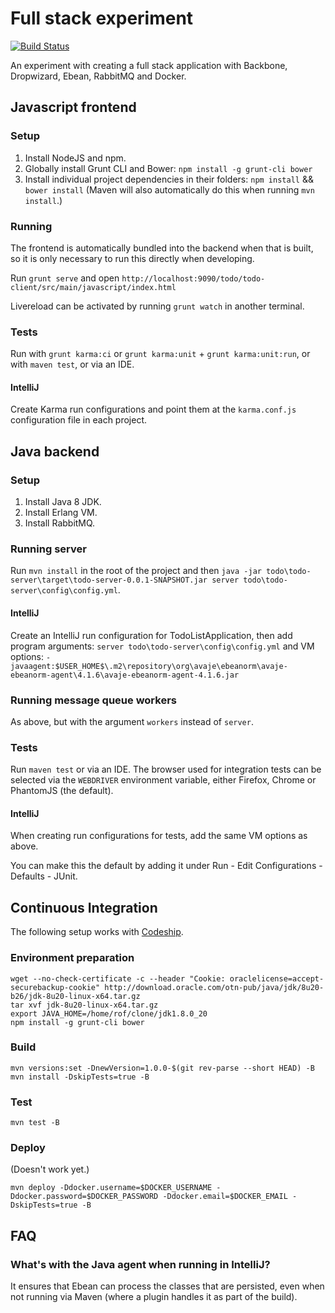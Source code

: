 Full stack experiment
=====================
[![Build Status](https://travis-ci.org/Lugribossk/dropwizard-experiment.svg?branch=master)](https://travis-ci.org/Lugribossk/dropwizard-experiment)

An experiment with creating a full stack application with Backbone, Dropwizard, Ebean, RabbitMQ and Docker.

## Javascript frontend

### Setup
1. Install NodeJS and npm.
2. Globally install Grunt CLI and Bower: `npm install -g grunt-cli bower`
3. Install individual project dependencies in their folders: `npm install` && `bower install` (Maven will also automatically do this when running `mvn install`.)

### Running
The frontend is automatically bundled into the backend when that is built, so it is only necessary to run this directly when developing. 

Run `grunt serve` and open `http://localhost:9090/todo/todo-client/src/main/javascript/index.html`

Livereload can be activated by running `grunt watch` in another terminal.

### Tests
Run with `grunt karma:ci` or `grunt karma:unit` + `grunt karma:unit:run`, or with `maven test`, or via an IDE.

#### IntelliJ
Create Karma run configurations and point them at the `karma.conf.js` configuration file in each project.

## Java backend

### Setup
1. Install Java 8 JDK.
2. Install Erlang VM.
3. Install RabbitMQ.

### Running server
Run `mvn install` in the root of the project and then `java -jar todo\todo-server\target\todo-server-0.0.1-SNAPSHOT.jar server todo\todo-server\config\config.yml`.

#### IntelliJ
Create an IntelliJ run configuration for TodoListApplication, then add program arguments: `server todo\todo-server\config\config.yml`
and VM options: `-javaagent:$USER_HOME$\.m2\repository\org\avaje\ebeanorm\avaje-ebeanorm-agent\4.1.6\avaje-ebeanorm-agent-4.1.6.jar`

### Running message queue workers
As above, but with the argument `workers` instead of `server`.

### Tests
Run `maven test` or via an IDE.
The browser used for integration tests can be selected via the `WEBDRIVER` environment variable, either Firefox, Chrome or PhantomJS (the default).

#### IntelliJ
When creating run configurations for tests, add the same VM options as above.

You can make this the default by adding it under Run - Edit Configurations - Defaults - JUnit.

## Continuous Integration
The following setup works with [Codeship](https://www.codeship.io).
### Environment preparation
```
wget --no-check-certificate -c --header "Cookie: oraclelicense=accept-securebackup-cookie" http://download.oracle.com/otn-pub/java/jdk/8u20-b26/jdk-8u20-linux-x64.tar.gz
tar xvf jdk-8u20-linux-x64.tar.gz
export JAVA_HOME=/home/rof/clone/jdk1.8.0_20
npm install -g grunt-cli bower
```
### Build
```
mvn versions:set -DnewVersion=1.0.0-$(git rev-parse --short HEAD) -B
mvn install -DskipTests=true -B
```
### Test
```
mvn test -B
```
### Deploy
(Doesn't work yet.)
```
mvn deploy -Ddocker.username=$DOCKER_USERNAME -Ddocker.password=$DOCKER_PASSWORD -Ddocker.email=$DOCKER_EMAIL -DskipTests=true -B
```

## FAQ

### What's with the Java agent when running in IntelliJ?
It ensures that Ebean can process the classes that are persisted, even when not running via Maven (where a plugin handles it as part of the build).
